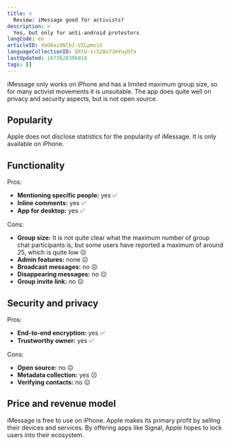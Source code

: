 ```yaml
---
title: >
  Review: iMessage good for activists?
description: >
  Yes, but only for anti-android protestors
langCode: en
articleID: XeOAai0NlbJ-VZLpmviV
languageCollectionID: QXtU-sr528o7JmYuyDfa
lastUpdated: 1673628396818
tags: []
---
```


iMessage only works on iPhone and has a limited maximum group size, so for many activist movements it is unsuitable. The app does quite well on privacy and security aspects, but is not open source.

## **Popularity**

Apple does not disclose statistics for the popularity of iMessage. It is only available on iPhone.

## **Functionality**

Pros:

-   **Mentioning specific people:** yes ✅
-   **Inline comments:** yes ✅
-   **App for desktop:** yes ✅

Cons:

-   **Group size:** It is not quite clear what the maximum number of group chat participants is, but some users have reported a maximum of around 25, which is quite low ☹️
-   **Admin features:** none ☹️
-   **Broadcast messages:** no ☹️
-   **Disappearing messages:** no ☹️
-   **Group invite link:** no ☹️

## **Security and privacy**

Pros:

-   **End-to-end encryption:** yes ✅
-   **Trustworthy owner:** yes ✅

Cons:

-   **Open source:** no ☹️
-   **Metadata collection:** yes ☹️
-   **Verifying contacts:** no ☹️

## **Price and revenue model**

iMessage is free to use on iPhone. Apple makes its primary profit by selling their devices and services. By offering apps like Signal, Apple hopes to lock users into their ecosystem.